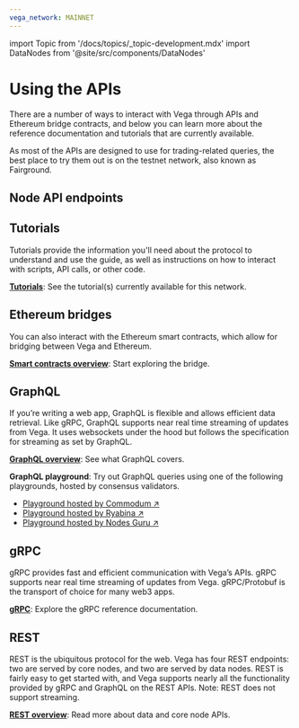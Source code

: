 ```yaml
---
vega_network: MAINNET
---
```

import Topic from '/docs/topics/_topic-development.mdx'
import DataNodes from '@site/src/components/DataNodes'

# Using the APIs

<Topic />

There are a number of ways to interact with Vega through APIs and Ethereum bridge contracts, and below you can learn more about the reference documentation and tutorials that are currently available.

As most of the APIs are designed to use for trading-related queries, the best place to try them out is on the testnet network, also known as Fairground. 

## Node API endpoints
<DataNodes frontMatter={frontMatter} />

## Tutorials
Tutorials provide the information you'll need about the protocol to understand and use the guide, as well as instructions on how to interact with scripts, API calls, or other code. 

**[Tutorials](../tutorials/index.md)**: See the tutorial(s) currently available for this network.

## Ethereum bridges
You can also interact with the Ethereum smart contracts, which allow for bridging between Vega and Ethereum.

**[Smart contracts overview](./bridge/index.md)**: Start exploring the bridge.

## GraphQL
If you’re writing a web app, GraphQL is flexible and allows efficient data retrieval. Like gRPC, GraphQL supports near real time streaming of updates from Vega. It uses websockets under the hood but follows the specification for streaming as set by GraphQL.

**[GraphQL overview](./graphql/generated.md)**: See what GraphQL covers.

**GraphQL playground**: Try out GraphQL queries using one of the following playgrounds, hosted by consensus validators.
* [Playground hosted by Commodum ↗](http://commodum.mainnet.vega.community:3008/)
* [Playground hosted by Ryabina ↗](http://ryabina.mainnet.vega.community:3008/)
* [Playground hosted by Nodes Guru ↗](http://nodes-guru.mainnet.vega.community:3008/)

## gRPC
gRPC provides fast and efficient communication with Vega’s APIs. gRPC supports near real time streaming of updates from Vega. gRPC/Protobuf is the transport of choice for many web3 apps.

**[gRPC](./grpc/vega/vega.proto)**: Explore the gRPC reference documentation.

## REST
REST is the ubiquitous protocol for the web. Vega has four REST endpoints: two are served by core nodes, and two are served by data nodes. REST is fairly easy to get started with, and Vega supports nearly all the functionality provided by gRPC and GraphQL on the REST APIs. Note: REST does not support streaming.

**[REST overview](./rest/overview.md)**: Read more about data and core node APIs.
